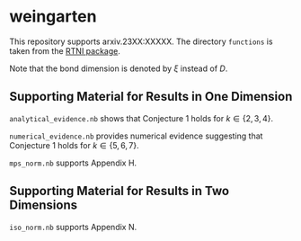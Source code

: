 # weingarten

This repository supports arxiv.23XX:XXXXX. The directory `functions` is taken from the [RTNI package](https://github.com/MotohisaFukuda/RTNI).

Note that the bond dimension is denoted by $\xi$ instead of $D$.

## Supporting Material for Results in One Dimension

`analytical_evidence.nb` shows that Conjecture 1 holds for  $k \in \{ 2, 3, 4 \}$.

`numerical_evidence.nb` provides numerical evidence suggesting that Conjecture 1 holds for  $k \in \{ 5, 6, 7 \}$.

`mps_norm.nb` supports Appendix H.

## Supporting Material for Results in Two Dimensions

`iso_norm.nb` supports Appendix N.